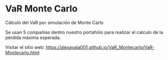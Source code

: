 # VaR Monte Carlo

Cálculo del VaR por simulación de Monte Carlo

Se usan 5 compañias dentro nuestro portafolio para realizar el calculo de la pérdida máxima esperada.

Visitar el sitio web: https://alexayala001.github.io/VaR_Montecarlo/VaR-Montecarlo.html
